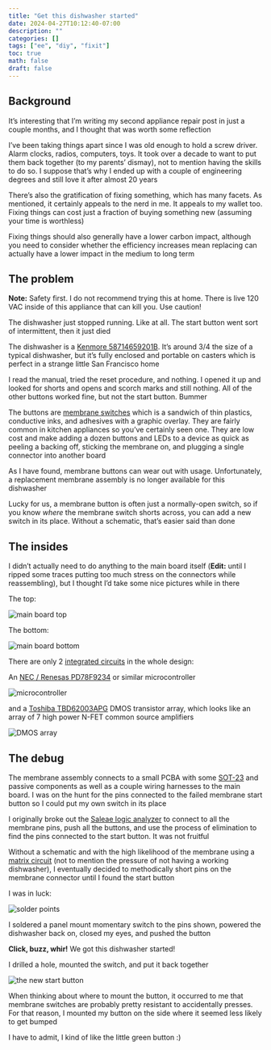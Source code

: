 ```yaml
--- 
title: "Get this dishwasher started"
date: 2024-04-27T10:12:40-07:00
description: ""
categories: []
tags: ["ee", "diy", "fixit"]
toc: true
math: false
draft: false
---
```


## Background

It’s interesting that I’m writing my second appliance repair post in just a couple months, and I thought that was worth some reflection

I’ve been taking things apart since I was old enough to hold a screw driver. Alarm clocks, radios, computers, toys. It took over a decade to want to put them back together (to my parents’ dismay), not to mention having the skills to do so. I suppose that’s why I ended up with a couple of engineering degrees and still love it after almost 20 years

There’s also the gratification of fixing something, which has many facets. As mentioned, it certainly appeals to the nerd in me. It appeals to my wallet too. Fixing things can cost just a fraction of buying something new (assuming your time is worthless)

Fixing things should also generally have a lower carbon impact, although you need to consider whether the efficiency increases mean replacing can actually have a lower impact in the medium to long term

## The problem

**Note:** Safety first. I do not recommend trying this at home. There is live 120 VAC inside of this appliance that can kill you. Use caution! 

The dishwasher just stopped running. Like at all. The start button went sort of intermittent, then it just died

The dishwasher is a [Kenmore 58714659201B](https://www.appliancepartspros.com/parts-for-kenmore-58714659201b.html). It’s around 3/4 the size of a typical dishwasher, but it’s fully enclosed and portable on casters which is perfect in a strange little San Francisco home

I read the manual, tried the reset procedure, and nothing. I opened it up and looked for shorts and opens and scorch marks and still nothing. All of the other buttons worked fine, but not the start button. Bummer

The buttons are [membrane switches](https://en.wikipedia.org/wiki/Membrane_switch) which is a sandwich of thin plastics, conductive inks, and adhesives with a graphic overlay. They are fairly common in kitchen appliances so you’ve certainly seen one. They are low cost and make adding a dozen buttons and LEDs to a device as quick as peeling a backing off, sticking the membrane on, and plugging a single connector into another board

As I have found, membrane buttons can wear out with usage. Unfortunately, a replacement membrane assembly is no longer available for this dishwasher

Lucky for us, a membrane button is often just a normally-open switch, so if you know *where* the membrane switch shorts across, you can add a new switch in its place. Without a schematic, that’s easier said than done


## The insides

I didn’t actually need to do anything to the main board itself (**Edit:** until I ripped some traces putting too much stress on the connectors while reassembling), but I thought I’d take some nice pictures while in there

The top:

![main board top](main_board_top.jpg)

The bottom:

![main board bottom](main_board_bottom.jpg)

There are only 2 [integrated circuits](https://en.wikipedia.org/wiki/Integrated_circuit) in the whole design:

An [NEC / Renesas PD78F9234](https://rocelec.widen.net/view/pdf/zp0meveg5f/RNCCS06728-1.pdf) or similar microcontroller

![microcontroller](F9234.jpg)

and a [Toshiba TBD62003APG](https://toshiba.semicon-storage.com/info/TBD62003AFG_datasheet_en_20150724.pdf) DMOS transistor array, which looks like an array of 7 high power N-FET common source amplifiers 

![DMOS array](TBD62003APG.jpg)

## The debug

The membrane assembly connects to a small PCBA with some [SOT-23](https://en.wikipedia.org/wiki/Small-outline_transistor) and passive components as well as a couple wiring harnesses to the main board. I was on the hunt for the pins connected to the failed membrane start button so I could put my own switch in its place

I originally broke out the [Saleae logic analyzer](https://www.saleae.com) to connect to all the membrane pins, push all the buttons, and use the process of elimination to find the pins connected to the start button. It was not fruitful

Without a schematic and with the high likelihood of the membrane using a [matrix circuit](https://en.wikipedia.org/wiki/Keyboard_matrix_circuit) (not to mention the pressure of not having a working dishwasher), I eventually decided to methodically short pins on the membrane connector until I found the start button

I was in luck:

![solder points](solder_points.jpg)

I soldered a panel mount momentary switch to the pins shown, powered the dishwasher back on, closed my eyes, and pushed the button

**Click, buzz, whir!** We got this dishwasher started!

I drilled a hole, mounted the switch, and put it back together

![the new start button](green_button.jpg)

When thinking about where to mount the button, it occurred to me that membrane switches are probably pretty resistant to accidentally presses. For that reason, I mounted my button on the side where it seemed less likely to get bumped

I have to admit, I kind of like the little green button :)
